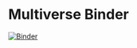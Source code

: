 # Multiverse Binder

[![Binder](http://mybinder.org/badge.svg)](http://mybinder.org/v2/gh/javierluraschi/multiverse-binder/master?urlpath=/proxy/8787/)

